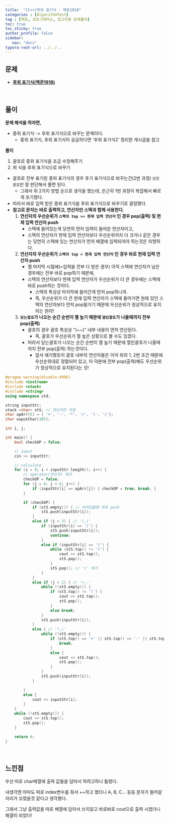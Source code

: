 ```yaml
---
title:  "[C++]후위 표기식 - 백준1918"
categories : [AlgorithmTest]
tag : [백준, 프로그래머스, 알고리즘 문제풀이]
toc: true
toc_sticky: true
author_profile: false
sidebar:
   nav: "docs"
typora-root-url: ../../..
---
```




## 문제

* **[후위 표기식(백준1918)](https://www.acmicpc.net/problem/1918)**

<br>

## 풀이

**문제 해석을 하자면,**

* 중위 표기식 -> 후위 표기식으로 바꾸는 문제이다.
  * 중위 표기식, 후위 표기식이 궁금하다면 '후위 표기식2' 정리한 게시글을 참고




**풀이**

1. 괄호로 중위 표기식을 조금 수정해주기
2. 위 식을 후위 표기식으로 바꾸기

* 괄호로 전부 표기된 중위 표기식의 경우 후기 표기식으로 바꾸는건(2번 과정) `닫힌 괄호`만 잘 판단해서 풀면 된다.
  * 그래서 위 2가지 방법 순으로 생각을 했는데, 은근히 1번 과정이 복잡해서 빠르게 포기했다.
* 따라서 바로 입력 받은 중위 표기식을 후위 표기식으로 바꾸기로 결정했다.
* **참고로 문자는 바로 출력하고, 연산자만 스택과 함께 사용한다.**
  1. **연산자의 우선순위가 `스택의 top >= 현재 입력 연산자` 인 경우 pop(출력) 및 현재 입력 연산자 push**
     * 스택에 들어있는게 당연히 먼저 입력이 들어온 연산자이고,
     * 스택의 연산자가 현재 입력 연산자보다 우선순위까지 더 크거나 같은 경우는 당연히 스택에 있는 연산자가 먼저 배열에 입력되어야 하는것은 자명하다.
  2. **연산자의 우선순위가 `스택의 top < 현재 입력 연산자` 인 경우 바로 현재 입력 연산자 push**
     * 젤 마지막 시점에(=입력을 전부 다 받은 경우) 아직 스택에 연산자가 남은 경우에는 전부 바로 pop하기 때문에,
     * 스택의 연산자보다 현재 입력 연산자가 우선순위가 더 큰 경우에는 스택에 바로 push하는 것이다.
       * 스택의 특성상 마지막에 들어간게 먼저 pop하니까.
       * 즉, 우선순위가 더 큰 현재 입력 연산자가 스택에 들어가면 원래 있던 스택의 연산자보다 먼저 pop될거기 때문에 우선순위가 정상적으로 유지되는 원리!
  3. **`닫는괄호`가 나오는 순간 순번이 젤 높기 때문에 `열린괄호`가 나올때까지 전부 pop(출력)** 
     * 괄호의 경우 괄호 특성상 "(~~)" 내부 내용이 먼저 연산된다.
       * 즉, 괄호가 우선순위가 젤 높은 상황으로 볼 수도 있겠다.
     * 따라서 닫는괄호가 나오는 순간 순번이 젤 높기 때문에 열린괄호가 나올때까지 전부 pop(출력) 하는것이다.
       * 앞서 얘기했듯이 괄호 내부의 연산자들은 이미 위의 1, 2번 조건 때문에 우선순위대로 정렬되어 있고, 이 덕분에 전부 pop(출력)해도 우선순위가 정상적으로 유지된다는 것!




```c++
#pragma warning(disable:4996)
#include <iostream>
#include <stack>
#include <string>
using namespace std;

string inputStr;
stack <char> stS; // 연산자만 저장
char opArr[6] = { '+', '-', '*', '/', '(', ')'};
char ouputChar[105];

int i, j;

int main() {
	bool checkOP = false;

	// input
	cin >> inputStr;

	// calculate
	for (i = 0; i < inputStr.length(); i++) {
		// operator(연산자) 체크
		checkOP = false;
		for (j = 0; j < 6; j++) {
			if (inputStr[i] == opArr[j]) { checkOP = true; break; }
		}

		if (checkOP) {
			if (stS.empty()) { // 비어있을땐 바로 push
				stS.push(inputStr[i]);
			}
			else if (j > 3) { // '(,)'
				if (inputStr[i] == '(') {
					stS.push(inputStr[i]);
					continue;
				}
				else if (inputStr[i] == ')') {
					while (stS.top() != '(') {
						cout << stS.top();
						stS.pop();
					}
					stS.pop(); // '(' 제거
				}
			}
			else if (j < 2) { // '+,-'
				while (!stS.empty()) {
					if (stS.top() != '(') {
						cout << stS.top();
						stS.pop();
					}
					else break;
				}
				stS.push(inputStr[i]);
			}
			else { // '*,/'
				while (!stS.empty()) {
					if (stS.top() == '+' || stS.top() == '-' || stS.top() == '(') {
						break;
					}
					else {
						cout << stS.top();
						stS.pop();
					}
				}
				stS.push(inputStr[i]);
			}

		}
		else {
			cout << inputStr[i];
		}
	}
	while (!stS.empty()) {
		cout << stS.top();
		stS.pop();
	}

	return 0;
}
```

<br>

## 느낀점

우선 따로 char배열에 출력 값들을 담아서 하려고하니 틀렸다.

내생각엔 아마도 따로 index변수를 줘서 ++하고 했더니 A, B, C... 등등 문자가 들어갈 자리가 꼬였을것 같다고 생각했다.

그래서 그냥 출력값을 따로 배열에 담아서 쓰지않고 바로바로 cout으로 출력 시켰더니 해결이 되었다!
